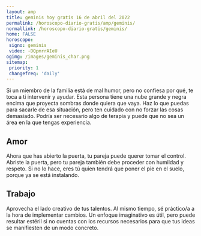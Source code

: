 ```yaml
---
layout: amp
title: geminis hoy gratis 16 de abril del 2022 
permalink: /horoscopo-diario-gratis/amp/geminis/
normallink: /horoscopo-diario-gratis/geminis/
home: FALSE
horoscopo:
 signo: geminis
 video: -DQpmrrAIeU
ogimg: /images/geminis_char.png
sitemap:
 priority: 1
 changefreq: 'daily'
---
```



Si un miembro de la familia está de mal humor, pero no confiesa por qué, te toca a ti intervenir y ayudar. Esta persona tiene una nube grande y negra encima que proyecta sombras donde quiera que vaya. Haz lo que puedas para sacarle de esa situación, pero ten cuidado con no forzar las cosas demasiado. Podría ser necesario algo de terapia y puede que no sea un área en la que tengas experiencia.

## Amor

Ahora que has abierto la puerta, tu pareja puede querer tomar el control. Abriste la puerta, pero tu pareja también debe proceder con humildad y respeto. Si no lo hace, eres tú quien tendrá que poner el pie en el suelo, porque ya se está instalando.

## Trabajo

Aprovecha el lado creativo de tus talentos. Al mismo tiempo, sé práctico/a a la hora de implementar cambios. Un enfoque imaginativo es útil, pero puede resultar estéril si no cuentas con los recursos necesarios para que tus ideas se manifiesten de un modo concreto.